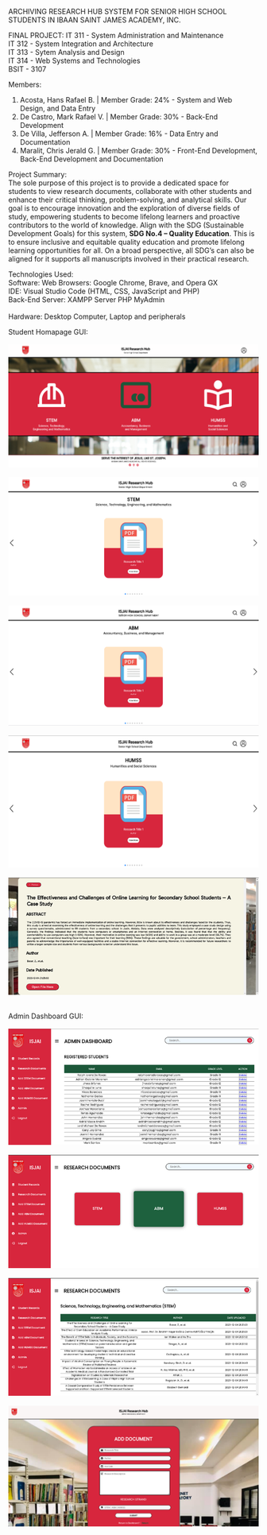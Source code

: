ARCHIVING RESEARCH HUB SYSTEM FOR SENIOR HIGH SCHOOL STUDENTS IN IBAAN SAINT JAMES ACADEMY, INC.

FINAL PROJECT:
IT 311 - System Administration and Maintenance <br>
IT 312 - System Integration and Architecture <br>
IT 313 - Sytem Analysis and Design <br>
IT 314 - Web Systems and Technologies <br>
BSIT - 3107

Members:
1. Acosta, Hans Rafael B. | Member Grade: 24% - System and Web Design, and Data Entry <br>
2. De Castro, Mark Rafael V. | Member Grade: 30% - Back-End Development <br>
3. De Villa, Jefferson A. | Member Grade: 16% - Data Entry and Documentation <br>
4. Maralit, Chris Jerald G. | Member Grade: 30% - Front-End Development, Back-End Development and Documentation <br>

Project Summary: <br>
    The sole purpose of this project is to provide a dedicated space for students to view research documents, collaborate with other students and enhance their critical thinking, problem-solving, and analytical skills. Our goal is to encourage innovation and the exploration of diverse fields of study, empowering students to become lifelong learners and proactive contributors to the world of knowledge. Align with the SDG (Sustainable Development Goals) for this system, **SDG No.4 – Quality Education**. This is to ensure inclusive and equitable quality education and promote lifelong learning opportunities for all. On a broad perspective, all SDG’s can also be aligned for it supports all manuscripts involved in their practical research.

Technologies Used: <br>
Software: Web Browsers: Google Chrome, Brave, and Opera GX <br> 
IDE: Visual Studio Code (HTML, CSS, JavaScript and PHP) <br>
Back-End Server: XAMPP Server PHP MyAdmin <br><br>
Hardware: Desktop Computer, Laptop and peripherals


Student Homapage GUI: <br><br>
![homepage](ISJAI-Research-Archiving-System-Final/images/main-dashboard.png) <br><br>
![homepage](ISJAI-Research-Archiving-System-Final/images/stem-page.png) <br><br>
![homepage](ISJAI-Research-Archiving-System-Final/images/abm-page.png) <br><br>
![homepage](ISJAI-Research-Archiving-System-Final/images/humss-page.png) <br><br>
![homepage](ISJAI-Research-Archiving-System-Final/images/readmore-page.png) <br><br>

Admin Dashboard GUI: <br><br>
![homepage](ISJAI-Research-Archiving-System-Final/images/dashboard-admin.png) <br><br>
![homepage](ISJAI-Research-Archiving-System-Final/images/dashboard-documents.png) <br><br>
![homepage](ISJAI-Research-Archiving-System-Final/images/dashboard-strands-docs.png) <br><br>
![homepage](ISJAI-Research-Archiving-System-Final/images/add-documents-page.png) <br><br>

